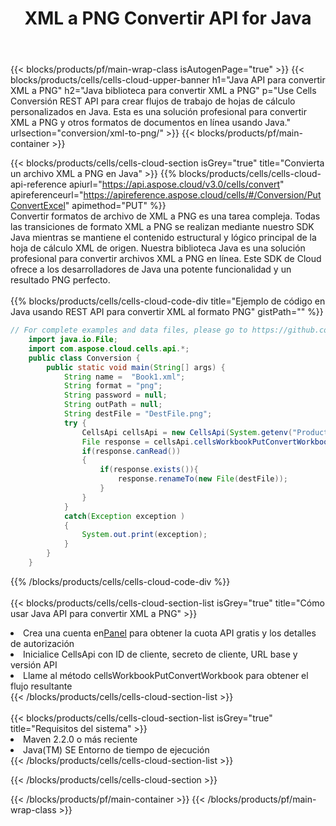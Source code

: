 ﻿---
title:  XML a PNG Convertir API for Java
description:  API y SDK en la nube para Microsoft Excel y OpenOffice Calc. Convierta la hoja de cálculo a otro archivo de formato.
url: /sv/java/conversion/xml-to-png/
---
{{< blocks/products/pf/main-wrap-class isAutogenPage="true" >}}
{{< blocks/products/cells/cells-cloud-upper-banner h1="Java API para convertir XML a PNG" h2="Java biblioteca para convertir XML a PNG" p="Use Cells Conversión REST API para crear flujos de trabajo de hojas de cálculo personalizados en Java. Esta es una solución profesional para convertir XML a PNG y otros formatos de documentos en línea usando Java." urlsection="conversion/xml-to-png/" >}}
{{< blocks/products/pf/main-container >}}

{{< blocks/products/cells/cells-cloud-section isGrey="true" title="Convierta un archivo XML a PNG en Java" >}}
{{% blocks/products/cells/cells-cloud-api-reference apiurl="https://api.aspose.cloud/v3.0/cells/convert" apireferenceurl="https://apireference.aspose.cloud/cells/#/Conversion/PutConvertExcel" apimethod="PUT" %}}
<br/>
Convertir formatos de archivo de XML a PNG es una tarea compleja. Todas las transiciones de formato XML a PNG se realizan mediante nuestro SDK Java mientras se mantiene el contenido estructural y lógico principal de la hoja de cálculo XML de origen. Nuestra biblioteca Java es una solución profesional para convertir archivos XML a PNG en línea. Este SDK de Cloud ofrece a los desarrolladores de Java una potente funcionalidad y un resultado PNG perfecto.
<br/>
<br/>
{{% blocks/products/cells/cells-cloud-code-div title="Ejemplo de código en Java usando REST API para convertir XML al formato PNG" gistPath="" %}}
 
```java
// For complete examples and data files, please go to https://github.com/aspose-cells-cloud/aspose-cells-cloud-java/
    import java.io.File;
    import com.aspose.cloud.cells.api.*;
    public class Conversion {
        public static void main(String[] args) {
            String name =  "Book1.xml";
            String format = "png";
            String password = null;
            String outPath = null;
            String destFile = "DestFile.png";
            try {
                CellsApi cellsApi = new CellsApi(System.getenv("ProductClientId"), System.getenv("ProductClientSecret"));
                File response = cellsApi.cellsWorkbookPutConvertWorkbook(new File(name), format, password, outPath, null,null);            
                if(response.canRead())
                {
                    if(response.exists()){
                        response.renameTo(new File(destFile));
                    }                
                }
            }
            catch(Exception exception )
            {
                System.out.print(exception);
            }
        }
    }
```
 
{{% /blocks/products/cells/cells-cloud-code-div %}}
<br/>
<br/>
{{< blocks/products/cells/cells-cloud-section-list isGrey="true" title="Cómo usar Java API para convertir XML a PNG" >}}
<li> Crea una cuenta en<a href="https://dashboard.aspose.cloud/">Panel</a> para obtener la cuota API gratis y los detalles de autorización</li>
<li>Inicialice CellsApi con ID de cliente, secreto de cliente, URL base y versión API</li>
<li>Llame al método cellsWorkbookPutConvertWorkbook para obtener el flujo resultante</li>
{{< /blocks/products/cells/cells-cloud-section-list >}}
<br/>
<br/>
{{< blocks/products/cells/cells-cloud-section-list isGrey="true" title="Requisitos del sistema" >}}
<li>Maven 2.2.0 o más reciente</li>
<li>Java(TM) SE Entorno de tiempo de ejecución</li>
{{< /blocks/products/cells/cells-cloud-section-list >}}

{{< /blocks/products/cells/cells-cloud-section >}}

{{< /blocks/products/pf/main-container >}}
{{< /blocks/products/pf/main-wrap-class >}}
